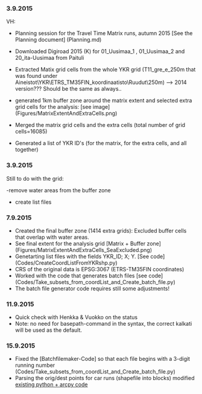 ### 3.9.2015
VH:
- Planning session for the Travel Time Matrix runs, autumn 2015 [See the Planning document] (Planning.md)


- Downloaded Digiroad 2015 (K) for 01_Uusimaa_1 , 01_Uusimaa_2 and 20_ita-Uusimaa from Paituli


- Extracted Matix grid cells from the whole YKR grid (T11_gre_e_250m that was found under Aineistot\YKR\ETRS_TM35FIN_koordinaatisto\Ruudut\250m) --> 2014 version??? Should be the same as always..
- generated 1km buffer zone around the matrix extent and selected extra grid cells for the analysis: [see image] (Figures/MatrixExtentAndExtraCells.png)
- Merged the matrix grid cells and the extra cells (total number of grid cells=16085)
- Generated a list of YKR ID's (for the matrix, for the extra cells, and all together)



### 3.9.2015

Still to do with the grid: 


-remove water areas from the buffer zone
- create list files

### 7.9.2015

- Created the final buffer zone (1414 extra grids): Excluded buffer cells that overlap with water areas.
- See final extent for the analysis grid [Matrix + Buffer zone] (Figures/MatrixExtentAndExtraCells_SeaExcluded.png)
- Genetarting list files with the fields YKR_ID; X; Y. [See code] (Codes/CreateCoordListFromYKRshp.py)
- CRS of the original data is EPSG:3067 (ETRS-TM35FIN coordinates)
- Worked with the code that generates batch files [see code] (Codes/Take_subsets_from_coordList_and_Create_batch_file.py)
- The batch file generator code requires still some adjustments!



### 11.9.2015

- Quick check with Henkka & Vuokko on the status
- Note: no need for basepath-command in the syntax, the correct kalkati will be used as the default.


### 15.9.2015


- Fixed the [Batchfilemaker-Code] so that each file begins with a 3-digit running number (Codes/Take_subsets_from_coordList_and_Create_batch_file.py)
- Parsing the orig/dest points for car runs (shapefile into blocks) modified [existing python + arcpy code](Codes/Arcpy_SplitShapeFile.py)



